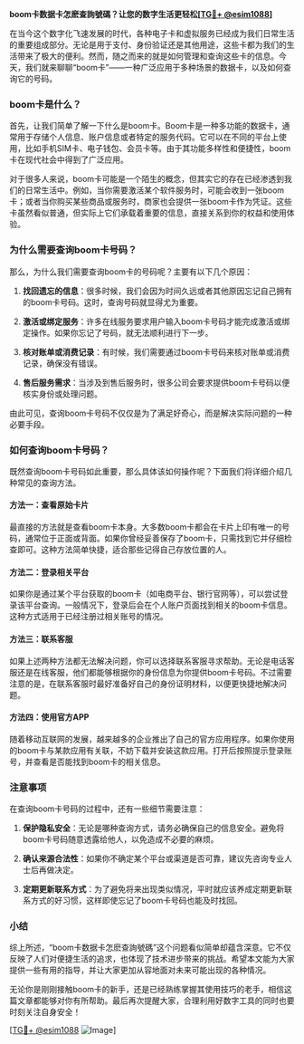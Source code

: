 **boom卡数据卡怎麽查詢號碼？让您的数字生活更轻松[[TG💪+ @esim1088](https://t.me/s/esim1088)]**

在当今这个数字化飞速发展的时代，各种电子卡和虚拟服务已经成为我们日常生活的重要组成部分。无论是用于支付、身份验证还是其他用途，这些卡都为我们的生活带来了极大的便利。然而，随之而来的就是如何管理和查询这些卡的信息。今天，我们就来聊聊“boom卡”——一种广泛应用于多种场景的数据卡，以及如何查询它的号码。

### boom卡是什么？

首先，让我们简单了解一下什么是boom卡。Boom卡是一种多功能的数据卡，通常用于存储个人信息、账户信息或者特定的服务代码。它可以在不同的平台上使用，比如手机SIM卡、电子钱包、会员卡等。由于其功能多样性和便捷性，boom卡在现代社会中得到了广泛应用。

对于很多人来说，boom卡可能是一个陌生的概念，但其实它的存在已经渗透到我们的日常生活中。例如，当你需要激活某个软件服务时，可能会收到一张boom卡；或者当你购买某些商品或服务时，商家也会提供一张boom卡作为凭证。这些卡虽然看似普通，但实际上它们承载着重要的信息，直接关系到你的权益和使用体验。

### 为什么需要查询boom卡号码？

那么，为什么我们需要查询boom卡的号码呢？主要有以下几个原因：

1. **找回遗忘的信息**：很多时候，我们会因为时间久远或者其他原因忘记自己拥有的boom卡号码。这时，查询号码就显得尤为重要。
   
2. **激活或绑定服务**：许多在线服务要求用户输入boom卡号码才能完成激活或绑定操作。如果你忘记了号码，就无法顺利进行下一步。
   
3. **核对账单或消费记录**：有时候，我们需要通过boom卡号码来核对账单或消费记录，确保没有错误。

4. **售后服务需求**：当涉及到售后服务时，很多公司会要求提供boom卡号码以便核实身份或处理问题。

由此可见，查询boom卡号码不仅仅是为了满足好奇心，而是解决实际问题的一种必要手段。

### 如何查询boom卡号码？

既然查询boom卡号码如此重要，那么具体该如何操作呢？下面我们将详细介绍几种常见的查询方法。

#### 方法一：查看原始卡片

最直接的方法就是查看boom卡本身。大多数boom卡都会在卡片上印有唯一的号码，通常位于正面或背面。如果你曾经妥善保存了boom卡，只需找到它并仔细检查即可。这种方法简单快捷，适合那些记得自己存放位置的人。

#### 方法二：登录相关平台

如果你是通过某个平台获取的boom卡（如电商平台、银行官网等），可以尝试登录该平台查询。一般情况下，登录后会在个人账户页面找到相关的boom卡信息。这种方式适用于已经注册过相关账号的情况。

#### 方法三：联系客服

如果上述两种方法都无法解决问题，你可以选择联系客服寻求帮助。无论是电话客服还是在线客服，他们都能够根据你的身份信息为你提供boom卡号码。不过需要注意的是，在联系客服时最好准备好自己的身份证明材料，以便更快捷地解决问题。

#### 方法四：使用官方APP

随着移动互联网的发展，越来越多的企业推出了自己的官方应用程序。如果你使用的boom卡与某款应用有关联，不妨下载并安装这款应用。打开后按照提示登录账号，并查看是否能找到boom卡的相关信息。

### 注意事项

在查询boom卡号码的过程中，还有一些细节需要注意：

1. **保护隐私安全**：无论是哪种查询方式，请务必确保自己的信息安全。避免将boom卡号码随意透露给他人，以免造成不必要的麻烦。

2. **确认来源合法性**：如果你不确定某个平台或渠道是否可靠，建议先咨询专业人士后再做决定。

3. **定期更新联系方式**：为了避免将来出现类似情况，平时就应该养成定期更新联系方式的好习惯，这样即使忘记了boom卡号码也能及时找回。

### 小结

综上所述，“boom卡数据卡怎麽查詢號碼”这个问题看似简单却蕴含深意。它不仅反映了人们对便捷生活的追求，也体现了技术进步带来的挑战。希望本文能为大家提供一些有用的指导，并让大家更加从容地面对未来可能出现的各种情况。

无论你是刚刚接触boom卡的新手，还是已经熟练掌握其使用技巧的老手，相信这篇文章都能够对你有所帮助。最后再次提醒大家，合理利用好数字工具的同时也要时刻关注自身安全！

[[TG💪+ @esim1088](https://t.me/s/esim1088) ![Image](https://i.postimg.cc/4NQfJmqS/Snipaste-2025-05-13-00-14-12.png)]